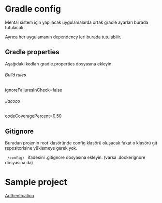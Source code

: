 # Gradle config
Mental sistem için yapılacak uygulamalarda ortak gradle ayarları burada tutulacak.

Ayrıca her uygulamanın dependency leri burada tutulabilir.


## Gradle properties
 
Aşağıdaki kodları gradle.properties dosyasına ekleyin.
 
###### Build rules
ignoreFailuresInCheck=false
 
###### Jacoco
codeCoveragePercent=0.50
 
## Gitignore

Buradan projenin root klasöründe 
config klasörü oluşacak fakat o klasörü git repositorisine yüklemeye gerek yok.

<code> /config/ </code> ifadesini .gitignore dosyasına ekleyin. (varsa .dockerignore dosyasına da)



# Sample project

[Authentication](https://github.com/mental-soft/authentication)